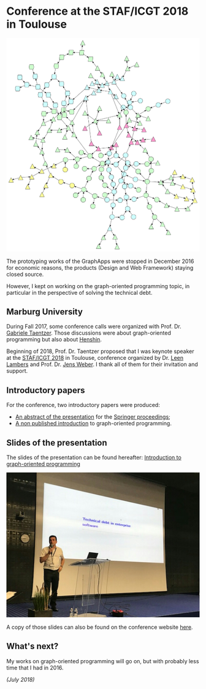 # Conference at the STAF/ICGT 2018 in Toulouse

![Graph sample](../yed/graph02.png) 

The prototyping works of the GraphApps were stopped in December 2016 for economic reasons, the products (Design and Web Framework) staying closed source.

However, I kept on working on the graph-oriented programming topic, in particular in the perspective of solving the technical debt.

## Marburg University

During Fall 2017, some conference calls were organized with Prof. Dr. [Gabriele Taentzer](https://www.uni-marburg.de/fb12/arbeitsgruppen/swt/gabi-taentzer). Those discussions were about graph-oriented programming but also about [Henshin](https://www.eclipse.org/henshin/).

Beginning of 2018, Prof. Dr. Taentzer proposed that I was keynote speaker at the [STAF/ICGT 2018](https://www.hpi.uni-potsdam.de/giese/events/icgt2018/) in Toulouse, conference organized by Dr. [Leen Lambers](https://hpi.de/giese/personen/dr-leen-lambers.html) and Prof. Dr. [Jens Weber](https://www.uvic.ca/engineering/software/research/our-researchers/weberjens.php). I thank all of them for their invitation and support.

## Introductory papers

For the conference, two introductory papers were produced:

  * [An abstract of the presentation](../pdf/ORey-GraphOrientedProgrammingAbstract-v4-0.pdf) for the [Springer proceedings](https://link.springer.com/book/10.1007/978-3-319-75396-6);
  * [A non published introduction](ORey-IntroductionToGraphOrientedProgramming-v1-0.pdf) to graph-oriented programming.

## Slides of the presentation

The slides of the presentation can be found hereafter: [Introduction to graph-oriented programming](../pdf/20180626-ICGT2018-IntroductionToGraphOrientedProgramming-ORey-v5.pdf)

![Alt text](../images/staf-icgt2018-26June.jpg)

A copy of those slides can also be found on the conference website [here](https://www.hpi.uni-potsdam.de/giese/events/icgt2018/slides/Rey18.pdf).

## What's next?

My works on graph-oriented programming will go on, but with probably less time that I had in 2016.


*(July 2018)*


